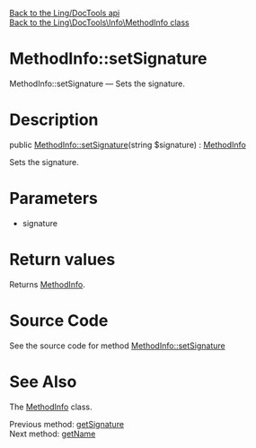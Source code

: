 [Back to the Ling/DocTools api](https://github.com/lingtalfi/DocTools/blob/master/doc/api/Ling/DocTools.md)<br>
[Back to the Ling\DocTools\Info\MethodInfo class](https://github.com/lingtalfi/DocTools/blob/master/doc/api/Ling/DocTools/Info/MethodInfo.md)


MethodInfo::setSignature
================



MethodInfo::setSignature — Sets the signature.




Description
================


public [MethodInfo::setSignature](https://github.com/lingtalfi/DocTools/blob/master/doc/api/Ling/DocTools/Info/MethodInfo/setSignature.md)(string $signature) : [MethodInfo](https://github.com/lingtalfi/DocTools/blob/master/doc/api/Ling/DocTools/Info/MethodInfo.md)




Sets the signature.




Parameters
================


- signature

    


Return values
================

Returns [MethodInfo](https://github.com/lingtalfi/DocTools/blob/master/doc/api/Ling/DocTools/Info/MethodInfo.md).








Source Code
===========
See the source code for method [MethodInfo::setSignature](https://github.com/lingtalfi/DocTools/blob/master/Info/MethodInfo.php#L167-L171)


See Also
================

The [MethodInfo](https://github.com/lingtalfi/DocTools/blob/master/doc/api/Ling/DocTools/Info/MethodInfo.md) class.

Previous method: [getSignature](https://github.com/lingtalfi/DocTools/blob/master/doc/api/Ling/DocTools/Info/MethodInfo/getSignature.md)<br>Next method: [getName](https://github.com/lingtalfi/DocTools/blob/master/doc/api/Ling/DocTools/Info/MethodInfo/getName.md)<br>

